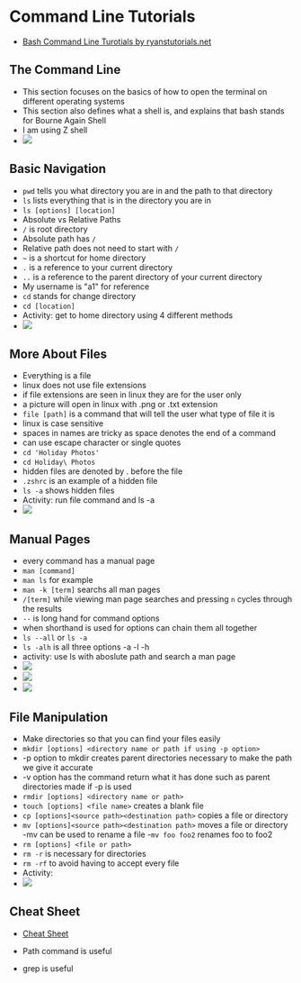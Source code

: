 # Command Line Tutorials
- [Bash Command Line Turotials by ryanstutorials.net](https://ryanstutorials.net/linuxtutorial/)

## The Command Line
- This section focuses on the basics of how to open the terminal on different operating systems
- This section also defines what a shell is, and explains that bash stands for Bourne Again Shell 
- I am using Z shell
- <img src="https://i.imgur.com/iR9rkga.png" />

## Basic Navigation
- `pwd` tells you what directory you are in and the path to that directory
- `ls` lists everything that is in the directory you are in
-  `ls [options] [location]` 
- Absolute vs Relative Paths 
- `/` is root directory
- Absolute path has `/` 
- Relative path does not need to start with `/`
- `~` is a shortcut for home directory
- `.` is a reference  to your current directory
- `..` is a reference to the parent directory of your current directory
- My username is "a1" for reference 
- `cd` stands for change directory
- `cd [location]`
- Activity: get to home directory using 4 different methods
- <img src ="https://i.imgur.com/zp4fPu7.png"/>

## More About Files
- Everything is a file
- linux does not use file extensions 
- if file extensions are seen in linux they are for the user only
- a picture will open in linux with .png or .txt extension
- `file [path]` is a command that will tell the user what type of file it is
- linux is case sensitive
- spaces in names are tricky as space denotes the end of a command
- can use escape character or single quotes 
- `cd 'Holiday Photos'`
- `cd Holiday\ Photos`
- hidden files are denoted by . before the file
- `.zshrc` is an example of a hidden file
- `ls -a` shows hidden files
- Activity: run file command and ls -a
- <img src ="https://i.imgur.com/MMG4nsz.png"/>

## Manual Pages
- every command has a manual page 
- `man [command]`
- `man ls` for example
- `man -k [term]`   searchs all man pages
- `/[term]` while viewing man page searches and pressing `n` cycles through the results
- `--` is long hand for command options
- when shorthand is used for options can chain them all together
- `ls --all` or `ls -a`
- `ls -alh` is all three options -a -l -h
- activity: use ls with aboslute path and search a man page
- <img src ="https://i.imgur.com/t9aOdz4.png"/>
- <img src ="https://i.imgur.com/9t9I4ws.png"/>
- <img src ="https://i.imgur.com/RqFaYOm.png"/>

## File Manipulation
- Make directories so that you can find your files easily
- `mkdir [options] <directory name or path if using -p option>`
- -p option to mkdir creates parent directories necessary to make the path we give it accurate 
- -v option has the command return what it has done such as parent directories made if -p is used
- `rmdir [options] <directory name or path>`
-  `touch [options] <file name>` creates a blank file
- `cp [options]<source path><destination path>` copies a file or directory
- `mv [options]<source path><destination path>` moves a file or directory
-mv can be used to rename a file 
-`mv foo foo2`  renames foo to foo2
- `rm [options] <file or path>`
- `rm -r` is necessary for directories 
- `rm -rf` to avoid having to accept every file 
- Activity: 
- <img src ="https://i.imgur.com/Nt5DFGP.png"/>

## Cheat Sheet
- [Cheat Sheet](https://ryanstutorials.net/linuxtutorial/cheatsheet.php)

- Path command is useful
- grep is useful